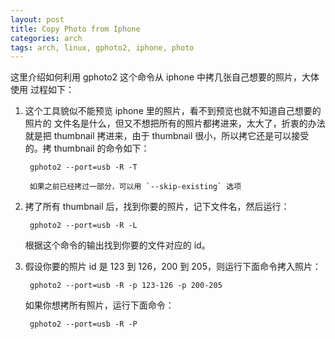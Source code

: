 ```yaml
---
layout: post
title: Copy Photo from Iphone
categories: arch
tags: arch, linux, gphoto2, iphone, photo
---
```


这里介绍如何利用 gphoto2 这个命令从 iphone 中拷几张自己想要的照片，大体使用
过程如下：

1. 这个工具貌似不能预览 iphone 里的照片，看不到预览也就不知道自己想要的照片的
   文件名是什么，但又不想把所有的照片都拷进来，太大了，折衷的办法就是把
   thumbnail 拷进来，由于 thumbnail 很小，所以拷它还是可以接受的。拷 thumbnail
   的命令如下：

        gphoto2 --port=usb -R -T

        如果之前已经拷过一部分，可以用 `--skip-existing` 选项

2. 拷了所有 thumbnail 后，找到你要的照片，记下文件名，然后运行：

        gphoto2 --port=usb -R -L

    根据这个命令的输出找到你要的文件对应的 id。

3. 假设你要的照片 id 是 123 到 126，200 到 205，则运行下面命令拷入照片：

        gphoto2 --port=usb -R -p 123-126 -p 200-205

    如果你想拷所有照片，运行下面命令：

        gphoto2 --port=usb -R -P


